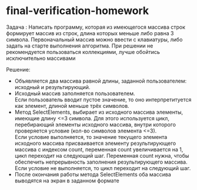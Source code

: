 # final-verification-homework

Задача :
Написать программу, которая из имеющегося массива строк формирует массив из строк, длина которых меньше либо равна 3 символа. Первоначальный массив можно ввести с клавиатуры, либо задать на старте выполнения алгоритма. При решении не рекомендуется пользоваться коллекциями, лучше обойтись исключительно массивами

Решение:
- Объявляется два массива равной длины, заданной пользователем: исходный и результирующий. 
- Исходный массив заполняется пользователем.  <br>
Если пользователь вводит пустое значение, то оно интерпретитуется как элемент, длиной меньше трёх символов.
- Метод SelectElements, выбирает из исходного массива элементы, имеющие длину <=3 символа. Для этого используется цикл, перебирающий элементы исходного массива, внутри которого проверяется условие (кол-во символов элемента <=3). <br>
 Если условие выполняется, то значение текущего элемента исходного массива присваивается элементу результирующего массива с индексом count, переменная count увеличивается на 1, цикл переходит на следующий шаг. Переменная count нужна, чтобы обеспечить непрерывность заполнения результирующего массива. <br>
 Если условие не выполняется, то цикл переходит на следующий шаг.
 - После окончания работы метода SelectElements оба массива выводятся на экран в заданном формате